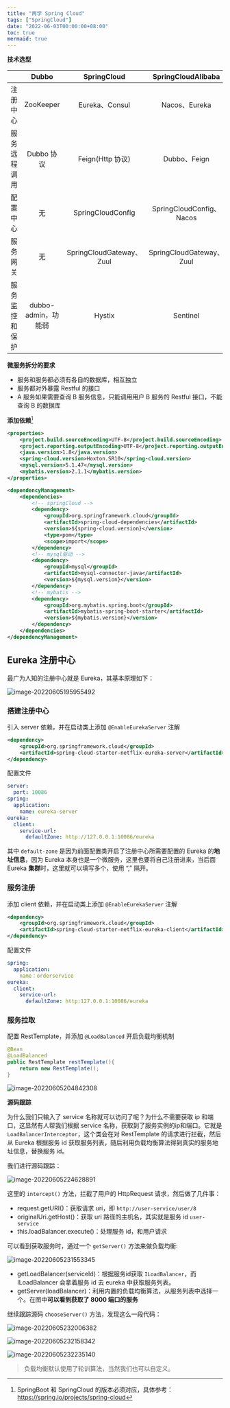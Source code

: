 ```yaml
---
title: "再学 Spring Cloud"
tags: ["SpringCloud"]
date: "2022-06-03T00:00:00+08:00"
toc: true
mermaid: true
---
```


**技术选型**

|                |        Dubbo        |       SpringCloud        |    SpringCloudAlibaba    |
| :------------: | :-----------------: | :----------------------: | :----------------------: |
|    注册中心    |      ZooKeeper      |      Eureka、Consul      |      Nacos、Eureka       |
|  服务远程调用  |     Dubbo 协议      |     Feign(Http 协议)     |       Dubbo、Feign       |
|    配置中心    |         无          |    SpringCloudConfig     | SpringCloudConfig、Nacos |
|    服务网关    |         无          | SpringCloudGateway、Zuul | SpringCloudGateway、Zuul |
| 服务监控和保护 | dubbo-admin，功能弱 |          Hystix          |         Sentinel         |

**微服务拆分的要求**

* 服务和服务都必须有各自的数据库，相互独立
* 服务都对外暴露 Restful 的接口
* A 服务如果需要查询 B 服务信息，只能调用用户 B 服务的 Restful 接口，不能查询 B 的数据库

**添加依赖**[^1]

```xml
<properties>
    <project.build.sourceEncoding>UTF-8</project.build.sourceEncoding>
    <project.reporting.outputEncoding>UTF-8</project.reporting.outputEncoding>
    <java.version>1.8</java.version>
    <spring-cloud.version>Hoxton.SR10</spring-cloud.version>
    <mysql.version>5.1.47</mysql.version>
    <mybatis.version>2.1.1</mybatis.version>
</properties>

<dependencyManagement>
    <dependencies>
        <!-- springCloud -->
        <dependency>
            <groupId>org.springframework.cloud</groupId>
            <artifactId>spring-cloud-dependencies</artifactId>
            <version>${spring-cloud.version}</version>
            <type>pom</type>
            <scope>import</scope>
        </dependency>
        <!-- mysql驱动 -->
        <dependency>
            <groupId>mysql</groupId>
            <artifactId>mysql-connector-java</artifactId>
            <version>${mysql.version}</version>
        </dependency>
        <!-- mybatis -->
        <dependency>
            <groupId>org.mybatis.spring.boot</groupId>
            <artifactId>mybatis-spring-boot-starter</artifactId>
            <version>${mybatis.version}</version>
        </dependency>
    </dependencies>
</dependencyManagement>
```

## Eureka 注册中心

最广为人知的注册中心就是 Eureka，其基本原理如下：

![image-20220605195955492](https://raw.githubusercontent.com/Coder-itCheng/blog-images/master/blog/202206052323872.png "注册中心基本原理")

### 搭建注册中心

引入 server 依赖，并在启动类上添加 `@EnableEurekaServer` 注解

```xml
<dependency>
    <groupId>org.springframework.cloud</groupId>
    <artifactId>spring-cloud-starter-netflix-eureka-server</artifactId>
</dependency>
```

配置文件

```yaml
server:
  port: 10086
spring:
  application:
    name: eureka-server
eureka:
  client:
    service-url: 
      defaultZone: http://127.0.0.1:10086/eureka
```

其中 `default-zone` 是因为前面配置类开启了注册中心所需要配置的 Eureka 的**地址信息**，因为 Eureka 本身也是一个微服务，这里也要将自己注册进来，当后面 Eureka **集群**时，这里就可以填写多个，使用 “,” 隔开。

### 服务注册

添加 client 依赖，并在启动类上添加 `@EnableEurekaServer` 注解

```xml
<dependency>
    <groupId>org.springframework.cloud</groupId>
    <artifactId>spring-cloud-starter-netflix-eureka-client</artifactId>
</dependency>
```

配置文件

```yaml
spring:
  application:
    name：orderservice
eureka:
  client:
    service-url: 
      defaultZone: http:127.0.0.1:10086/eureka
```

### 服务拉取

配置 RestTemplate，并添加 `@LoadBalanced` 开启负载均衡机制

```java
@Bean
@LoadBalanced
public RestTemplate restTemplate(){
    return new RestTemplate();
}
```



![image-20220605204842308](https://raw.githubusercontent.com/Coder-itCheng/blog-images/master/blog/202206052323239.png "负载均衡流程")

**源码跟踪**

为什么我们只输入了 service 名称就可以访问了呢？为什么不需要获取 ip 和端口，这显然有人帮我们根据 service 名称，获取到了服务实例的ip和端口。它就是`LoadBalancerInterceptor`，这个类会在对 RestTemplate 的请求进行拦截，然后从 Eureka 根据服务 id 获取服务列表，随后利用负载均衡算法得到真实的服务地址信息，替换服务 id。

我们进行源码跟踪：

![image-20220605224628891](https://raw.githubusercontent.com/Coder-itCheng/blog-images/master/blog/image-20220605224628891.png)

这里的 `intercept()` 方法，拦截了用户的 HttpRequest 请求，然后做了几件事：

- request.getURI()：获取请求 uri，即 `http://user-service/user/8`
- originalUri.getHost()：获取 uri 路径的主机名，其实就是服务 id `user-service`
- this.loadBalancer.execute()：处理服务 id，和用户请求

可以看到获取服务时，通过一个 `getServer()` 方法来做负载均衡:

![image-20220605231553345](https://raw.githubusercontent.com/Coder-itCheng/blog-images/master/blog/image-20220605231553345.png)

- getLoadBalancer(serviceId)：根据服务id获取 `ILoadBalancer`，而 ILoadBalancer 会拿着服务 id 去 eureka 中获取服务列表。
- getServer(loadBalancer)：利用内置的负载均衡算法，从服务列表中选择一个。在图中**可以看到获取了 8000 端口的服务**

继续跟踪源码 `chooseServer()` 方法，发现这么一段代码：

![image-20220605232006382](https://raw.githubusercontent.com/Coder-itCheng/blog-images/master/blog/image-20220605232006382.png)

![image-20220605232158342](https://raw.githubusercontent.com/Coder-itCheng/blog-images/master/blog/image-20220605232158342.png)

![image-20220605232235140](https://raw.githubusercontent.com/Coder-itCheng/blog-images/master/blog/image-20220605232235140.png)

> 负载均衡默认使用了轮训算法，当然我们也可以自定义。



[^1]: SpringBoot 和 SpringCloud 的版本必须对应，具体参考： https://spring.io/projects/spring-cloud 



